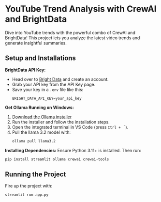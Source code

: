
# YouTube Trend Analysis with CrewAI and BrightData





Dive into YouTube trends with the powerful combo of CrewAI and BrightData! This project lets you analyze the latest video trends and generate insightful summaries.

## Setup and Installations

**BrightData API Key:**
- Head over to [Bright Data](https://brdta.com/dailydoseofds) and create an account.
- Grab your API key from the API Key page.
- Save your key in a `.env` file like this:
  ```env
  BRIGHT_DATA_API_KEY=your_api_key
  ```

**Get Ollama Running on Windows:**
1. [Download the Ollama installer](https://ollama.com/download/OllamaSetup.exe) 
2. Run the installer and follow the installation steps.
3. Open the integrated terminal in VS Code (press `Ctrl + ` `).
4. Pull the llama 3.2 model with:
   ```sh
   ollama pull llama3.2
   ```

**Installing Dependencies:**
Ensure Python 3.11+ is installed. Then run:
```sh
pip install streamlit ollama crewai crewai-tools
```

## Running the Project

Fire up the project with:
```sh
streamlit run app.py
```
